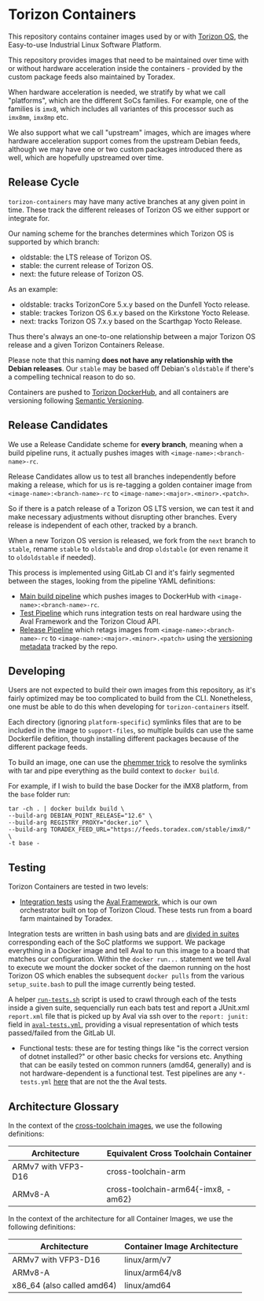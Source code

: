 # Torizon Containers

This repository contains container images used by or with
[Torizon OS](https://www.torizon.io), the Easy-to-use Industrial Linux Software 
Platform.

This repository provides images that need to be maintained over time with or
without hardware acceleration inside the containers - provided by the custom
package feeds also maintained by Toradex.

When hardware acceleration is needed, we stratify by what we call "platforms",
which are the different SoCs families. For example, one of the families is
`imx8`, which includes all variantes of this processor such as `imx8mm`,
`imx8mp` etc.

We also support what we call "upstream" images, which are images where hardware
acceleration support comes from the upstream Debian feeds, although we may have
one or two custom packages introduced there as well, which are hopefully
upstreamed over time.

## Release Cycle

`torizon-containers` may have many active branches at any given point in time.
These track the different releases of Torizon OS we either support or integrate
for.

Our naming scheme for the branches determines which Torizon OS is supported by
which branch:

- oldstable: the LTS release of Torizon OS.
- stable: the current release of Torizon OS.
- next: the future release of Torizon OS.

As an example:

- oldstable: tracks TorizonCore 5.x.y based on the Dunfell Yocto release.
- stable: trackes Torizon OS 6.x.y based on the Kirkstone Yocto Release.
- next: tracks Torizon OS 7.x.y based on the Scarthgap Yocto Release.

Thus there's always an one-to-one relationship between a major Torizon OS
release and a given Torizon Containers Release.

Please note that this naming **does not have any relationship with the Debian
releases**. Our `stable` may be based off Debian's `oldstable` if there's
a compelling technical reason to do so.

Containers are pushed to [Torizon DockerHub](https://hub.docker.com/u/torizon),
and all containers are versioning following
[Semantic Versioning](https://semver.org/).

## Release Candidates

We use a Release Candidate scheme for **every branch**, meaning when a build
pipeline runs, it actually pushes images with `<image-name>:<branch-name>-rc`.

Release Candidates allow us to test all branches independently before making a
release, which for us is re-tagging a golden container image from
`<image-name>:<branch-name>-rc` to `<image-name>:<major>.<minor>.<patch>`.

So if there is a patch release of a Torizon OS LTS version, we can test it and
make necessary adjustments without disrupting other branches. Every release is
independent of each other, tracked by a branch.

When a new Torizon OS version is released, we fork from the `next` branch to
`stable`, rename `stable` to `oldstable` and drop `oldstable` (or even rename it
to `oldoldstable` if needed).

This process is implemented using GitLab CI and it's fairly segmented between
the stages, looking from the pipeline YAML definitions:

- [Main build pipeline](.gitlab-ci.yml) which pushes images to DockerHub with
 `<image-name>:<branch-name>-rc`.
- [Test Pipeline](ci-scripts/test/test.yml) which runs integration tests on real
hardware using the Aval Framework and the Torizon Cloud API.
- [Release Pipeline](ci-scripts/release/release.yml) which retags images from
`<image-name>:<branch-name>-rc` to `<image-name>:<major>.<minor>.<patch>` using
the [versioning metadata](ci-scripts/container-versions) tracked by the repo.

## Developing

Users are not expected to build their own images from this repository, as it's
fairly optimized may be too complicated to build from the CLI. Nonetheless, one
must be able to do this when developing for `torizon-containers` itself.

Each directory (ignoring `platform-specific`) symlinks files that are to be
included in the image to `support-files`, so multiple builds can use the same
Dockerfile defition, though installing different packages because of the
different package feeds.

To build an image, one can use the 
[phemmer trick](https://github.com/moby/moby/issues/6094#issuecomment-54556720)
to resolve the symlinks with tar and pipe everything as the build context to
`docker build`.

For example, if I wish to build the base Docker for the iMX8 platform, from the
`base` folder run:

```
tar -ch . | docker buildx build \
--build-arg DEBIAN_POINT_RELEASE="12.6" \
--build-arg REGISTRY_PROXY="docker.io" \
--build-arg TORADEX_FEED_URL="https://feeds.toradex.com/stable/imx8/" \
-t base -
```

## Testing

Torizon Containers are tested in two levels:

- [Integration tests](ci-scripts/test/aval-tests.yml) using the
[Aval Framework](https://github.com/torizon/aval), which is our own orchestrator
built on top of Torizon Cloud. These tests run from a board farm maintained by
Toradex.

Integration tests are written in bash using bats and are
[divided in suites](tests/suites/) corresponding each of the SoC platforms we
support. We package everything in a Docker image and tell Aval to run this
image to a board that matches our configuration. Within the `docker run...`
statement we tell Aval to execute we mount the docker socket of the daemon
running on the host Torizon OS which enables the subsequent `docker pulls` from
the various `setup_suite.bash` to pull the image currently being tested.

A helper [`run-tests.sh`](tests/suites/run-tests.sh) script is used to crawl
through each of the tests inside a given suite, sequencially run each bats test
and report a JUnit.xml `report.xml` file that is picked up by Aval via ssh over
to the `report: junit:` field in
[`aval-tests.yml`](ci-scripts/test/aval-tests.yml), providing a visual
representation of which tests passed/failed from the GitLab UI.

- Functional tests: these are for testing things like "is the correct version of
dotnet installed?" or other basic checks for versions etc. Anything that can be
easily tested on common runners (amd64, generally) and is not hardware-dependent
is a functional test. Test pipelines are any `*-tests.yml`
[here](ci-scripts/test/) that are not the the Aval tests.

## Architecture Glossary

In the context of the [cross-toolchain images](cross-toolchain), we use the
following definitions:

| Architecture        | Equivalent Cross Toolchain Container |
|---------------------|--------------------------------------|
| ARMv7 with VFP3-D16 | cross-toolchain-arm                  |
| ARMv8-A             | cross-toolchain-arm64{-imx8, -am62}  |

In the context of the architecture for all Container Images, we use the
following definitions:

| Architecture               | Container Image Architecture |
|----------------------------|------------------------------|
| ARMv7 with VFP3-D16        | linux/arm/v7                 |
| ARMv8-A                    | linux/arm64/v8               |
| x86_64 (also called amd64) | linux/amd64                  |

